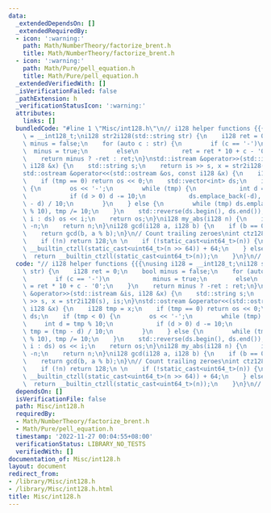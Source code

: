 ```yaml
---
data:
  _extendedDependsOn: []
  _extendedRequiredBy:
  - icon: ':warning:'
    path: Math/NumberTheory/factorize_brent.h
    title: Math/NumberTheory/factorize_brent.h
  - icon: ':warning:'
    path: Math/Pure/pell_equation.h
    title: Math/Pure/pell_equation.h
  _extendedVerifiedWith: []
  _isVerificationFailed: false
  _pathExtension: h
  _verificationStatusIcon: ':warning:'
  attributes:
    links: []
  bundledCode: "#line 1 \"Misc/int128.h\"\n// i128 helper functions {{{\nusing i128\
    \ = __int128_t;\ni128 str2i128(std::string str) {\n    i128 ret = 0;\n    bool\
    \ minus = false;\n    for (auto c : str) {\n        if (c == '-')\n          \
    \  minus = true;\n        else\n            ret = ret * 10 + c - '0';\n    }\n\
    \    return minus ? -ret : ret;\n}\nstd::istream &operator>>(std::istream &is,\
    \ i128 &x) {\n    std::string s;\n    return is >> s, x = str2i128(s), is;\n}\n\
    std::ostream &operator<<(std::ostream &os, const i128 &x) {\n    i128 tmp = x;\n\
    \    if (tmp == 0) return os << 0;\n    std::vector<int> ds;\n    if (tmp < 0)\
    \ {\n        os << '-';\n        while (tmp) {\n            int d = tmp % 10;\n\
    \            if (d > 0) d -= 10;\n            ds.emplace_back(-d), tmp = (tmp\
    \ - d) / 10;\n        }\n    } else {\n        while (tmp) ds.emplace_back(tmp\
    \ % 10), tmp /= 10;\n    }\n    std::reverse(ds.begin(), ds.end());\n    for (auto\
    \ i : ds) os << i;\n    return os;\n}\ni128 my_abs(i128 n) {\n    if (n < 0) return\
    \ -n;\n    return n;\n}\ni128 gcd(i128 a, i128 b) {\n    if (b == 0) return a;\n\
    \    return gcd(b, a % b);\n}\n// Count trailing zeroes\nint ctz128(i128 n) {\n\
    \    if (!n) return 128;\n \n    if (!static_cast<uint64_t>(n)) {\n        return\
    \ __builtin_ctzll(static_cast<uint64_t>(n >> 64)) + 64;\n    } else {\n      \
    \  return __builtin_ctzll(static_cast<uint64_t>(n));\n    }\n}\n// }}}\n\n"
  code: "// i128 helper functions {{{\nusing i128 = __int128_t;\ni128 str2i128(std::string\
    \ str) {\n    i128 ret = 0;\n    bool minus = false;\n    for (auto c : str) {\n\
    \        if (c == '-')\n            minus = true;\n        else\n            ret\
    \ = ret * 10 + c - '0';\n    }\n    return minus ? -ret : ret;\n}\nstd::istream\
    \ &operator>>(std::istream &is, i128 &x) {\n    std::string s;\n    return is\
    \ >> s, x = str2i128(s), is;\n}\nstd::ostream &operator<<(std::ostream &os, const\
    \ i128 &x) {\n    i128 tmp = x;\n    if (tmp == 0) return os << 0;\n    std::vector<int>\
    \ ds;\n    if (tmp < 0) {\n        os << '-';\n        while (tmp) {\n       \
    \     int d = tmp % 10;\n            if (d > 0) d -= 10;\n            ds.emplace_back(-d),\
    \ tmp = (tmp - d) / 10;\n        }\n    } else {\n        while (tmp) ds.emplace_back(tmp\
    \ % 10), tmp /= 10;\n    }\n    std::reverse(ds.begin(), ds.end());\n    for (auto\
    \ i : ds) os << i;\n    return os;\n}\ni128 my_abs(i128 n) {\n    if (n < 0) return\
    \ -n;\n    return n;\n}\ni128 gcd(i128 a, i128 b) {\n    if (b == 0) return a;\n\
    \    return gcd(b, a % b);\n}\n// Count trailing zeroes\nint ctz128(i128 n) {\n\
    \    if (!n) return 128;\n \n    if (!static_cast<uint64_t>(n)) {\n        return\
    \ __builtin_ctzll(static_cast<uint64_t>(n >> 64)) + 64;\n    } else {\n      \
    \  return __builtin_ctzll(static_cast<uint64_t>(n));\n    }\n}\n// }}}\n\n"
  dependsOn: []
  isVerificationFile: false
  path: Misc/int128.h
  requiredBy:
  - Math/NumberTheory/factorize_brent.h
  - Math/Pure/pell_equation.h
  timestamp: '2022-11-27 00:04:55+08:00'
  verificationStatus: LIBRARY_NO_TESTS
  verifiedWith: []
documentation_of: Misc/int128.h
layout: document
redirect_from:
- /library/Misc/int128.h
- /library/Misc/int128.h.html
title: Misc/int128.h
---
```

